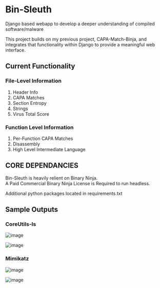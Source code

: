 # Bin-Sleuth

Django based webapp to develop a deeper understanding of compiled software/malware

This project builds on my previous project, CAPA-Match-Binja, and integrates that functionality within Django to provide a meaningful web interface.

## Current Functionality

### File-Level Information

1. Header Info
2. CAPA Matches
3. Section Entropy
4. Strings
5. Virus Total Score

### Function Level Information

1. Per-Function CAPA Matches
2. Disassembly
3. High Level Intermediate Language

## CORE DEPENDANCIES

Bin-Sleuth is heavily relient on Binary Ninja.  
A Paid Commercial Binary Ninja License is Required to run headless.

Additional python packages located in requirements.txt

## Sample Outputs

### CoreUtils-ls
![image](https://github.com/user-attachments/assets/6b72b7d9-fa8c-4c91-989f-152a45a5a804)

![image](https://github.com/user-attachments/assets/799c91da-abf2-4323-aa7d-a20d4e7e7aef)

### Mimikatz
![image](https://github.com/user-attachments/assets/abf2e3f4-8e52-4dc5-b6f7-cbdcb3c80599)

![image](https://github.com/user-attachments/assets/67632317-16ff-4498-b59b-a20cdf1464e8)




